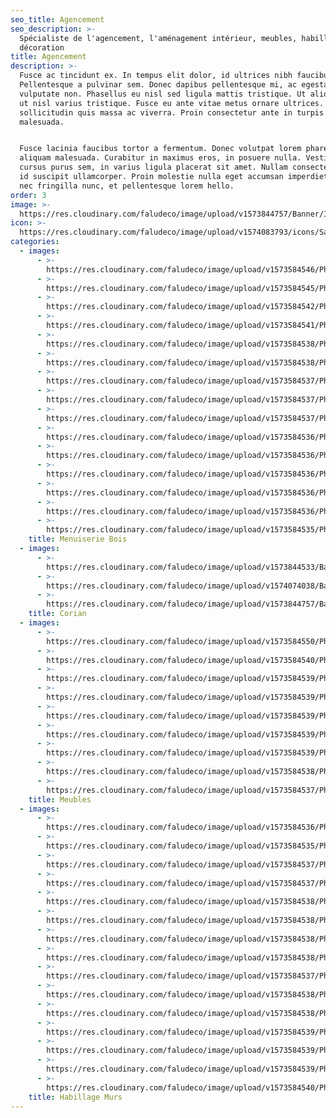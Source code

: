 ```yaml
---
seo_title: Agencement
seo_description: >-
  Spécialiste de l'agencement, l'aménagement intérieur, meubles, habillages mur,
  décoration
title: Agencement
description: >-
  Fusce ac tincidunt ex. In tempus elit dolor, id ultrices nibh faucibus quis.
  Pellentesque a pulvinar sem. Donec dapibus pellentesque mi, ac egestas nisi
  vulputate non. Phasellus eu nisl sed ligula mattis tristique. Ut aliquet justo
  ut nisl varius tristique. Fusce eu ante vitae metus ornare ultrices. Quisque
  sollicitudin quis massa ac viverra. Proin consectetur ante in turpis porttitor
  malesuada.


  Fusce lacinia faucibus tortor a fermentum. Donec volutpat lorem pharetra dui
  aliquam malesuada. Curabitur in maximus eros, in posuere nulla. Vestibulum
  cursus purus sem, in varius ligula placerat sit amet. Nullam consectetur massa
  id suscipit ullamcorper. Proin molestie nulla eget accumsan imperdiet. Nunc
  nec fringilla nunc, et pellentesque lorem hello.
order: 3
image: >-
  https://res.cloudinary.com/faludeco/image/upload/v1573844757/Banner/IMG_1144_ghqinw.jpg
icon: >-
  https://res.cloudinary.com/faludeco/image/upload/v1574083793/icons/Sans_titre-2_xgcsaf.jpg
categories:
  - images:
      - >-
        https://res.cloudinary.com/faludeco/image/upload/v1573584546/Photos/img608_n6ofhd.jpg
      - >-
        https://res.cloudinary.com/faludeco/image/upload/v1573584545/Photos/img607_c0efbz.jpg
      - >-
        https://res.cloudinary.com/faludeco/image/upload/v1573584542/Photos/img403_qxc8zq.jpg
      - >-
        https://res.cloudinary.com/faludeco/image/upload/v1573584541/Photos/img725_zgnk7u.jpg
      - >-
        https://res.cloudinary.com/faludeco/image/upload/v1573584538/Photos/img505_xtw0xm.jpg
      - >-
        https://res.cloudinary.com/faludeco/image/upload/v1573584538/Photos/img504_y1fx2r.jpg
      - >-
        https://res.cloudinary.com/faludeco/image/upload/v1573584537/Photos/img578_owi9az.jpg
      - >-
        https://res.cloudinary.com/faludeco/image/upload/v1573584537/Photos/img577_ek4hjy.jpg
      - >-
        https://res.cloudinary.com/faludeco/image/upload/v1573584537/Photos/img576_ajoyn1.jpg
      - >-
        https://res.cloudinary.com/faludeco/image/upload/v1573584536/Photos/img726_wfoac4.jpg
      - >-
        https://res.cloudinary.com/faludeco/image/upload/v1573584536/Photos/img562_i2hdmn.jpg
      - >-
        https://res.cloudinary.com/faludeco/image/upload/v1573584536/Photos/img593_hbsk1r.jpg
      - >-
        https://res.cloudinary.com/faludeco/image/upload/v1573584536/Photos/img561_u1cbjx.jpg
      - >-
        https://res.cloudinary.com/faludeco/image/upload/v1573584536/Photos/img592_hwnfwk.jpg
      - >-
        https://res.cloudinary.com/faludeco/image/upload/v1573584535/Photos/img591_m8an93.jpg
    title: Menuiserie Bois
  - images:
      - >-
        https://res.cloudinary.com/faludeco/image/upload/v1573844533/Banner/Comptoir_Ele%CC%81fant_Vert1_j56eio.jpg
      - >-
        https://res.cloudinary.com/faludeco/image/upload/v1574074038/Banner/Comptoir_Ele%CC%81fant_Vert2_d29zxq.jpg
      - >-
        https://res.cloudinary.com/faludeco/image/upload/v1573844757/Banner/IMG_1144_ghqinw.jpg
    title: Corian
  - images:
      - >-
        https://res.cloudinary.com/faludeco/image/upload/v1573584550/Photos/img917_yi4njl.jpg
      - >-
        https://res.cloudinary.com/faludeco/image/upload/v1573584540/Photos/img431_r4zmos.jpg
      - >-
        https://res.cloudinary.com/faludeco/image/upload/v1573584539/Photos/img460_fqazvu.jpg
      - >-
        https://res.cloudinary.com/faludeco/image/upload/v1573584539/Photos/img461_kyfy7c.jpg
      - >-
        https://res.cloudinary.com/faludeco/image/upload/v1573584539/Photos/img459_vkvpd0.jpg
      - >-
        https://res.cloudinary.com/faludeco/image/upload/v1573584539/Photos/img476_uddhmh.jpg
      - >-
        https://res.cloudinary.com/faludeco/image/upload/v1573584539/Photos/img475_p52ohq.jpg
      - >-
        https://res.cloudinary.com/faludeco/image/upload/v1573584538/Photos/img474_vld2pa.jpg
      - >-
        https://res.cloudinary.com/faludeco/image/upload/v1573584537/Photos/img727_cbdzkd.jpg
    title: Meubles
  - images:
      - >-
        https://res.cloudinary.com/faludeco/image/upload/v1573584536/Photos/img757_wotyib.jpg
      - >-
        https://res.cloudinary.com/faludeco/image/upload/v1573584535/Photos/img756_xocioy.jpg
      - >-
        https://res.cloudinary.com/faludeco/image/upload/v1573584537/Photos/img740_ds8yjo.jpg
      - >-
        https://res.cloudinary.com/faludeco/image/upload/v1573584537/Photos/img741_zpgyzi.jpg
      - >-
        https://res.cloudinary.com/faludeco/image/upload/v1573584538/Photos/img743_uaj2vv.jpg
      - >-
        https://res.cloudinary.com/faludeco/image/upload/v1573584538/Photos/img742_vf3qsi.jpg
      - >-
        https://res.cloudinary.com/faludeco/image/upload/v1573584538/Photos/img503_zzgieo.jpg
      - >-
        https://res.cloudinary.com/faludeco/image/upload/v1573584538/Photos/img504_y1fx2r.jpg
      - >-
        https://res.cloudinary.com/faludeco/image/upload/v1573584537/Photos/img548_ktpigc.jpg
      - >-
        https://res.cloudinary.com/faludeco/image/upload/v1573584538/Photos/img694_lzpyb9.jpg
      - >-
        https://res.cloudinary.com/faludeco/image/upload/v1573584538/Photos/img505_xtw0xm.jpg
      - >-
        https://res.cloudinary.com/faludeco/image/upload/v1573584539/Photos/img696_ajwo3e.jpg
      - >-
        https://res.cloudinary.com/faludeco/image/upload/v1573584539/Photos/img695_gb6mla.jpg
      - >-
        https://res.cloudinary.com/faludeco/image/upload/v1573584539/Photos/img709_nt0mx9.jpg
      - >-
        https://res.cloudinary.com/faludeco/image/upload/v1573584540/Photos/img710_hxawt4.jpg
    title: Habillage Murs
---
```


